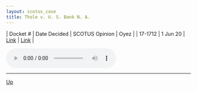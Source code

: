 ```yaml
---
layout: scotus_case
title: Thole v. U. S. Bank N. A.
---
```


| Docket # | Date Decided | SCOTUS Opinion | Oyez |
| 17-1712 | 1 Jun 20 | [Link](https://www.supremecourt.gov/opinions/19pdf/590us2r40_bp7c.pdf) | [Link](https://www.oyez.org/cases/2019/17-1712) |

<audio controls>
   <source src='./resources/17-1712.mp3' type='audio/mpeg'>
</audio>

<object data='./resources/17-1712.pdf' type='application/pdf'></object>

---

[Up](./README.md)